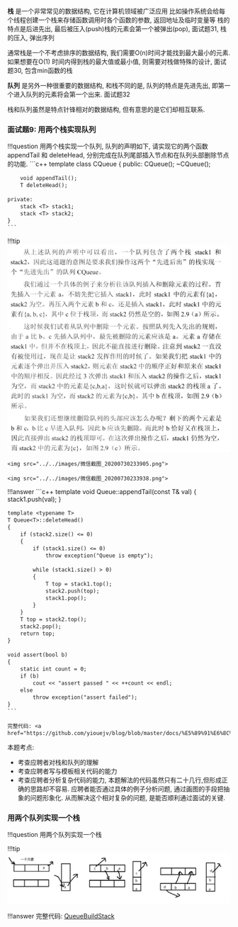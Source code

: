 

**栈**  是一个非常常见的数据结构, 它在计算机领域被广泛应用
比如操作系统会给每个线程创建一个栈来存储函数调用时各个函数的参数, 返回地址及临时变量等
栈的特点是后进先出, 最后被压入(push)栈的元素会第一个被弹出(pop), 面试题31, 栈的压入, 弹出序列

通常栈是一个不考虑排序的数据结构, 我们需要O(n)时间才能找到最大最小的元素. 
如果想要在O(1) 时间内得到栈的最大值或最小值, 则需要对栈做特殊的设计, 面试题30, 包含min函数的栈

**队列**  是另外一种很重要的数据结构, 和栈不同的是, 队列的特点是先进先出, 即第一个进入队列的元素将会第一个出来. 面试题32

栈和队列虽然是特点针锋相对的数据结构, 但有意思的是它们却相互联系.

### 面试题9: 用两个栈实现队列

!!!question
	用两个栈实现一个队列, 队列的声明如下, 请实现它的两个函数 appendTail 和 deleteHead, 分别完成在队列尾部插入节点和在队列头部删除节点的功能.
	```c++
	template <typename T> class CQueue
	{
	public:
		CQueue();
		~CQueue();

		void appendTail();
		T deleteHead();

	private:
		stack <T> stack1;
		stack <T> stack2;
	}
	```

!!!tip
	<img src="../../images/微信截图_20200730233839.png">

	<img src="../../images/微信截图_20200730233905.png">

	<img src="../../images/微信截图_20200730233938.png">

!!!answer
	```c++
	template <typename T>
	void Queue<T>::appendTail(const T& val)
	{
	    stack1.push(val);
	}

	template <typename T>
	T Queue<T>::deleteHead()
	{
	    if (stack2.size() <= 0)
	    {
	        if (stack1.size() <= 0)
	            throw exception("Queue is empty");

	        while (stack1.size() > 0)
	        {
	            T top = stack1.top();
	            stack2.push(top);
	            stack1.pop();
	        }
	    }
	    T top = stack2.top();
	    stack2.pop();
	    return top;
	}

	void assert(bool b)
	{
	    static int count = 0;
	    if (b)
	        cout << "assert passed " << ++count << endl;
	    else
	        throw exception("assert failed");
	}
	```

	完整代码: <a href="https://github.com/yiouejv/blog/blob/master/docs/%E5%89%91%E6%8C%87offer/codes/stackBuildQueue.cpp">stackBuildQueue</a>

本题考点:
	
- 考查应聘者对栈和队列的理解
- 考查应聘者写与模板相关代码的能力
- 考查应聘者分析复杂代码的能力, 本题解法的代码虽然只有二十几行,但形成正确的思路却不容易. 应聘者能否通过具体的例子分析问题, 通过画图的手段把抽象的问题形象化. 从而解决这个相对复杂的问题, 是能否顺利通过面试的关键.

### 用两个队列实现一个栈

!!!question
	用两个队列实现一个栈	

!!!tip
	<img src="../../images/微信截图_20200731115057.png">

!!!answer
	完整代码: <a href="https://github.com/yiouejv/blog/blob/master/docs/%E5%89%91%E6%8C%87offer/codes/QueueBuildStack.cpp">QueueBuildStack</a>
	

